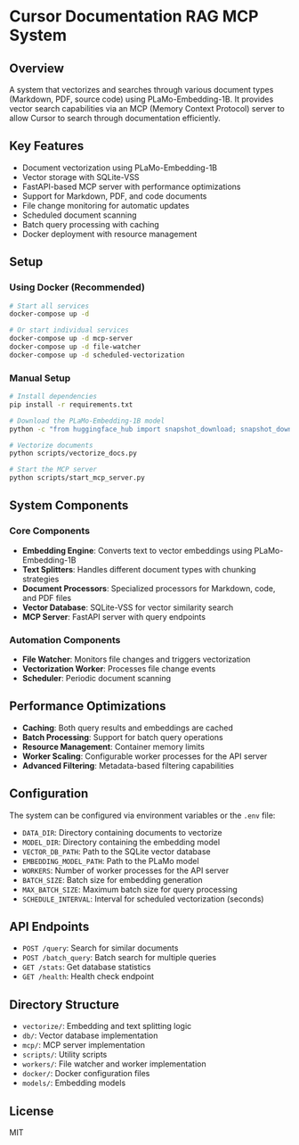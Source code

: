 # Cursor Documentation RAG MCP System

## Overview
A system that vectorizes and searches through various document types (Markdown, PDF, source code) using PLaMo-Embedding-1B. It provides vector search capabilities via an MCP (Memory Context Protocol) server to allow Cursor to search through documentation efficiently.

## Key Features
- Document vectorization using PLaMo-Embedding-1B
- Vector storage with SQLite-VSS
- FastAPI-based MCP server with performance optimizations
- Support for Markdown, PDF, and code documents
- File change monitoring for automatic updates
- Scheduled document scanning
- Batch query processing with caching
- Docker deployment with resource management

## Setup

### Using Docker (Recommended)

```bash
# Start all services
docker-compose up -d

# Or start individual services
docker-compose up -d mcp-server
docker-compose up -d file-watcher
docker-compose up -d scheduled-vectorization
```

### Manual Setup

```bash
# Install dependencies
pip install -r requirements.txt

# Download the PLaMo-Embedding-1B model
python -c "from huggingface_hub import snapshot_download; snapshot_download(repo_id='pfnet/plamo-embedding-1b', local_dir='models/plamo-embedding-1b')"

# Vectorize documents
python scripts/vectorize_docs.py

# Start the MCP server
python scripts/start_mcp_server.py
```

## System Components

### Core Components
- **Embedding Engine**: Converts text to vector embeddings using PLaMo-Embedding-1B
- **Text Splitters**: Handles different document types with chunking strategies
- **Document Processors**: Specialized processors for Markdown, code, and PDF files
- **Vector Database**: SQLite-VSS for vector similarity search
- **MCP Server**: FastAPI server with query endpoints

### Automation Components
- **File Watcher**: Monitors file changes and triggers vectorization
- **Vectorization Worker**: Processes file change events
- **Scheduler**: Periodic document scanning

## Performance Optimizations
- **Caching**: Both query results and embeddings are cached
- **Batch Processing**: Support for batch query operations
- **Resource Management**: Container memory limits
- **Worker Scaling**: Configurable worker processes for the API server
- **Advanced Filtering**: Metadata-based filtering capabilities

## Configuration
The system can be configured via environment variables or the `.env` file:

- `DATA_DIR`: Directory containing documents to vectorize
- `MODEL_DIR`: Directory containing the embedding model
- `VECTOR_DB_PATH`: Path to the SQLite vector database
- `EMBEDDING_MODEL_PATH`: Path to the PLaMo model
- `WORKERS`: Number of worker processes for the API server
- `BATCH_SIZE`: Batch size for embedding generation
- `MAX_BATCH_SIZE`: Maximum batch size for query processing
- `SCHEDULE_INTERVAL`: Interval for scheduled vectorization (seconds)

## API Endpoints

- `POST /query`: Search for similar documents
- `POST /batch_query`: Batch search for multiple queries
- `GET /stats`: Get database statistics
- `GET /health`: Health check endpoint

## Directory Structure

- `vectorize/`: Embedding and text splitting logic
- `db/`: Vector database implementation
- `mcp/`: MCP server implementation
- `scripts/`: Utility scripts
- `workers/`: File watcher and worker implementation
- `docker/`: Docker configuration files
- `models/`: Embedding models

## License
MIT